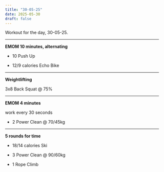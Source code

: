 ```yaml
---
title: "30-05-25"
date: 2025-05-30
draft: false
---
```


Workout for the day, 30-05-25.

---

**EMOM 10 minutes, alternating**

- 10 Push Up

- 12/9 calories Echo Bike

---

**Weightlifting**

3x8 Back Squat @ 75%

---

**EMOM 4 minutes**

work every 30 seconds

- 2 Power Clean @ 70/45kg

---

**5 rounds for time**

- 18/14 calories Ski

- 3 Power Clean @ 90/60kg

- 1 Rope Climb

